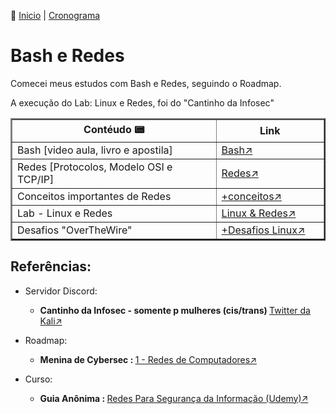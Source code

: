 👾 [Inicio](https://rayanepimentel.github.io/InfoSec-iniciante/) | [Cronograma](https://rayanepimentel.github.io/InfoSec-iniciante/cronograma/)

# Bash e Redes 

   
Comecei meus estudos com Bash e Redes, seguindo o Roadmap.

A execução do Lab: Linux e Redes, foi do "Cantinho da Infosec"


<table width="100%" cellspacing="10px" cellpadding="10px" border="2px">
      <thead width="70%" style="width: 100%">
        <tr>
          <th style="width: 30%">Contéudo 📟</th>
          <th style="width: 10%">Link</th>
        </tr>
      </thead>
      <tbody width="70" style="width: 800px">
        <tr>
          <td>Bash [video aula, livro e apostila]</td>
          <td>
            <a
              href="https://rayanepimentel.github.io/InfoSec-iniciante/bash/bash.html"
              target="_blank"
              >Bash↗</a
            >
          </td>
        </tr>
        <tr>
          <td>Redes [Protocolos, Modelo OSI e TCP/IP]</td>
          <td>
            <a
              href="hhttps://rayanepimentel.github.io/InfoSec-iniciante/redes/redes-iniciante/parte1/menu.html"
              target="_blank"
              >Redes↗</a
            >
          </td>
        </tr>
        <tr>
          <td>Conceitos importantes de Redes</td>
          <td>
            <a
              href="https://rayanepimentel.github.io/InfoSec-iniciante/redes/redes-iniciante/parte1/outrosConceitos.html"
              target="_blank"
              >+conceitos↗</a
            >
          </td>
        </tr>
        <tr>
          <td>Lab - Linux e Redes</td>
          <td>
            <a
              href="https://rayanepimentel.github.io/InfoSec-iniciante/redes/exercicios/linuxRedes"
              target="_blank"
              >Linux &amp; Redes↗</a
            >
          </td>
        </tr>
        <tr>
          <td>Desafios "OverTheWire"</td>
          <td>
            <a
              href="https://rayanepimentel.github.io/InfoSec-iniciante/desafios/linux/overthewire/level00-00.html"
              target="_blank"
              >+Desafios Linux↗</a
            >
          </td>
        </tr>
      </tbody>
    </table>

## Referências:
<ul>
      <li>
        <p>Servidor Discord:</p>
        <ul>
          <li>
            <p>
              <strong
                >Cantinho da Infosec - somente p mulheres (cis/trans) </strong
              ><a
                href="https://mobile.twitter.com/K4L1_FS/status/1527041712648081408"
                target="_blank"
                >Twitter da Kali&#x2197;</a
              >
            </p>
          </li>
        </ul>
      </li>
      <li>
        <p>Roadmap:</p>
        <ul>
          <li>
            <p></p>
            <strong>Menina de Cybersec : </strong
            ><a
              href="https://meninadecybersec.notion.site/Bases-de-Tecnologia-99c0751cf5b44cb192a497f23b41b11f"
              target="_blank"
              >1 - Redes de Computadores&#x2197;</a
            >
          </li>
        </ul>
      </li>
      <li>
        <p>Curso:</p>
        <ul>
          <li>
            <p></p>
            <strong>Guia Anônima : </strong
            ><a
              href="https://www.udemy.com/course/redes-para-seguranca-da-informacao/"
              target="_blank"
              >Redes Para Segurança da Informação (Udemy)&#x2197;</a
            >
          </li>
        </ul>
      </li>
    </ul>